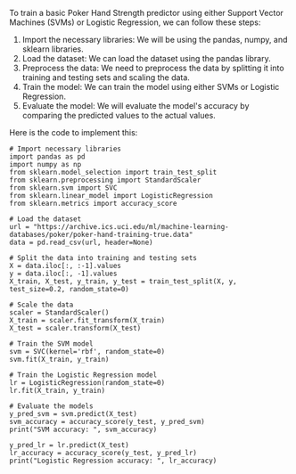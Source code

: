 To train a basic Poker Hand Strength predictor using either Support Vector Machines (SVMs) or Logistic Regression, we can follow these steps:

1. Import the necessary libraries: We will be using the pandas, numpy, and sklearn libraries.
2. Load the dataset: We can load the dataset using the pandas library.
3. Preprocess the data: We need to preprocess the data by splitting it into training and testing sets and scaling the data.
4. Train the model: We can train the model using either SVMs or Logistic Regression.
5. Evaluate the model: We will evaluate the model's accuracy by comparing the predicted values to the actual values.

Here is the code to implement this:

~~~
# Import necessary libraries
import pandas as pd
import numpy as np
from sklearn.model_selection import train_test_split
from sklearn.preprocessing import StandardScaler
from sklearn.svm import SVC
from sklearn.linear_model import LogisticRegression
from sklearn.metrics import accuracy_score

# Load the dataset
url = "https://archive.ics.uci.edu/ml/machine-learning-databases/poker/poker-hand-training-true.data"
data = pd.read_csv(url, header=None)

# Split the data into training and testing sets
X = data.iloc[:, :-1].values
y = data.iloc[:, -1].values
X_train, X_test, y_train, y_test = train_test_split(X, y, test_size=0.2, random_state=0)

# Scale the data
scaler = StandardScaler()
X_train = scaler.fit_transform(X_train)
X_test = scaler.transform(X_test)

# Train the SVM model
svm = SVC(kernel='rbf', random_state=0)
svm.fit(X_train, y_train)

# Train the Logistic Regression model
lr = LogisticRegression(random_state=0)
lr.fit(X_train, y_train)

# Evaluate the models
y_pred_svm = svm.predict(X_test)
svm_accuracy = accuracy_score(y_test, y_pred_svm)
print("SVM accuracy: ", svm_accuracy)

y_pred_lr = lr.predict(X_test)
lr_accuracy = accuracy_score(y_test, y_pred_lr)
print("Logistic Regression accuracy: ", lr_accuracy)
~~~
